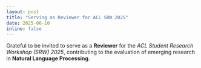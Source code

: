 ```yaml
---
layout: post
title: "Serving as Reviewer for ACL SRW 2025"
date: 2025-06-10
inline: false
---
```


Grateful to be invited to serve as a **Reviewer** for the *ACL Student Research Workshop (SRW) 2025*, contributing to the evaluation of emerging research in **Natural Language Processing**.
